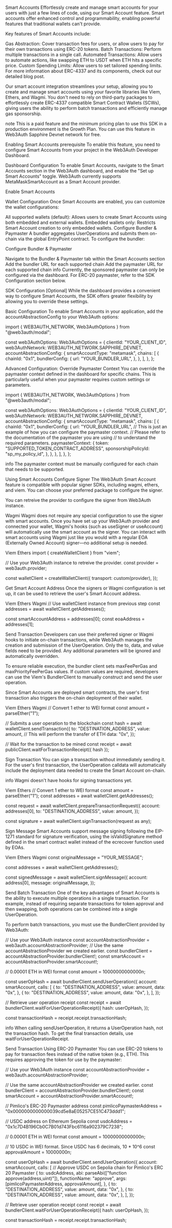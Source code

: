 Smart Accounts
Effortlessly create and manage smart accounts for your users with just a few lines of code, using our Smart Account feature. Smart accounts offer enhanced control and programmability, enabling powerful features that traditional wallets can't provide.

Key features of Smart Accounts include:

Gas Abstraction: Cover transaction fees for users, or allow users to pay for their own transactions using ERC-20 tokens.
Batch Transactions: Perform multiple transactions in a single call.
Automated Transactions: Allow users to automate actions, like swapping ETH to USDT when ETH hits a specific price.
Custom Spending Limits: Allow users to set tailored spending limits.
For more information about ERC-4337 and its components, check out our detailed blog post.

Our smart account integration streamlines your setup, allowing you to create and manage smart accounts using your favorite libraries like Viem, Ethers, and Wagmi. You don't need to rely on third-party packages to effortlessly create ERC-4337 compatible Smart Contract Wallets (SCWs), giving users the ability to perform batch transactions and efficiently manage gas sponsorship.

note
This is a paid feature and the minimum pricing plan to use this SDK in a production environment is the Growth Plan. You can use this feature in Web3Auth Sapphire Devnet network for free.

Enabling Smart Accounts
prerequisite
To enable this feature, you need to configure Smart Accounts from your project in the Web3Auth Developer Dashboard.

Dashboard Configuration
To enable Smart Accounts, navigate to the Smart Accounts section in the Web3Auth dashboard, and enable the "Set up Smart Accounts" toggle. Web3Auth currently supports MetaMaskSmartAccount as a Smart Account provider.

Enable Smart Accounts

Wallet Configuration
Once Smart Accounts are enabled, you can customize the wallet configurations:

All supported wallets (default): Allows users to create Smart Accounts using both embedded and external wallets.
Embedded wallets only: Restricts Smart Account creation to only embedded wallets.
Configure Bundler & Paymaster
A bundler aggregates UserOperations and submits them on-chain via the global EntryPoint contract. To configure the bundler:

Configure Bundler &amp; Paymaster

Navigate to the Bundler & Paymaster tab within the Smart Accounts section
Add the bundler URL for each supported chain
Add the paymaster URL for each supported chain
info
Currently, the sponsored paymaster can only be configured via the dashboard. For ERC-20 paymaster, refer to the SDK Configuration section below.

SDK Configuration [Optional]
While the dashboard provides a convenient way to configure Smart Accounts, the SDK offers greater flexibility by allowing you to override these settings.

Basic Configuration
To enable Smart Accounts in your application, add the accountAbstractionConfig to your Web3Auth options:

import { WEB3AUTH_NETWORK, Web3AuthOptions } from "@web3auth/modal";

const web3AuthOptions: Web3AuthOptions = {
  clientId: "YOUR_CLIENT_ID",
  web3AuthNetwork: WEB3AUTH_NETWORK.SAPPHIRE_DEVNET,
  accountAbstractionConfig: {
    smartAccountType: "metamask",
    chains: [
      {
        chainId: "0x1",
        bundlerConfig: {
          url: "YOUR_BUNDLER_URL",
        },
      },
    ],
  },
};


Advanced Configuration: Override Paymaster Context
You can override the paymaster context defined in the dashboard for specific chains. This is particularly useful when your paymaster requires custom settings or parameters.

import { WEB3AUTH_NETWORK, Web3AuthOptions } from "@web3auth/modal";

const web3AuthOptions: Web3AuthOptions = {
  clientId: "YOUR_CLIENT_ID",
  web3AuthNetwork: WEB3AUTH_NETWORK.SAPPHIRE_DEVNET,
  accountAbstractionConfig: {
    smartAccountType: "metamask",
    chains: [
      {
        chainId: "0x1",
        bundlerConfig: {
          url: "YOUR_BUNDLER_URL",
          // This is just an example of how you can configure the paymaster context.
          // Please refer to the documentation of the paymaster you are using
          // to understand the required parameters.
          paymasterContext: {
            token: "SUPPORTED_TOKEN_CONTRACT_ADDRESS",
            sponsorshipPolicyId: "sp_my_policy_id",
          },
        },
      },
    ],
  },
};


info
The paymaster context must be manually configured for each chain that needs to be supported.

Using Smart Accounts
Configure Signer
The Web3Auth Smart Account feature is compatible with popular signer SDKs, including wagmi, ethers, and viem. You can choose your preferred package to configure the signer.

You can retreive the provider to configure the signer from Web3Auth instance.

Wagmi
Wagmi does not require any special configuration to use the signer with smart accounts. Once you have set up your Web3Auth provider and connected your wallet, Wagmi's hooks (such as useSigner or useAccount) will automatically use the smart account as the signer. You can interact with smart accounts using Wagmi just like you would with a regular EOA (Externally Owned Account) signer—no additional setup is needed.

Viem
Ethers
import { createWalletClient } from "viem";

// Use your Web3Auth instance to retreive the provider.
const provider = web3auth.provider;

const walletClient = createWalletClient({
  transport: custom(provider),
});


Get Smart Account Address
Once the signers or Wagmi configuration is set up, it can be used to retrieve the user's Smart Account address.

Viem
Ethers
Wagmi
// Use walletClient instance from previous step
const addresses = await walletClient.getAddresses();

const smartAccountAddress = addresses[0];
const eoaAddress = addresses[1];


Send Transaction
Developers can use their preferred signer or Wagmi hooks to initiate on-chain transactions, while Web3Auth manages the creation and submission of the UserOperation. Only the to, data, and value fields need to be provided. Any additional parameters will be ignored and automatically overridden.

To ensure reliable execution, the bundler client sets maxFeePerGas and maxPriorityFeePerGas values. If custom values are required, developers can use the Viem's BundlerClient to manually construct and send the user operation.

Since Smart Accounts are deployed smart contracts, the user's first transaction also triggers the on-chain deployment of their wallet.

Viem
Ethers
Wagmi
// Convert 1 ether to WEI format
const amount = parseEther("1");

// Submits a user operation to the blockchain
const hash = await walletClient.sendTransaction({
  to: "DESTINATION_ADDRESS",
  value: amount,
  // This will perform the transfer of ETH
  data: "0x",
});

// Wait for the transaction to be mined
const receipt = await publicClient.waitForTransactionReceipt({ hash });


Sign Transaction
You can sign a transaction without immediately sending it. For the user's first transaction, the UserOperation calldata will automatically include the deployment data needed to create the Smart Account on-chain.

info
Wagmi doesn't have hooks for signing transactions yet.

Viem
Ethers
// Convert 1 ether to WEI format
const amount = parseEther("1");
const addresses = await walletClient.getAddresses();

const request = await walletClient.prepareTransactionRequest({
  account: addresses[0],
  to: "DESTINATION_ADDRESS",
  value: amount,
});

const signature = await walletClient.signTransaction(request as any);


Sign Message
Smart Accounts support message signing following the EIP-1271 standard for signature verification, using the isValidSignature method defined in the smart contract wallet instead of the ecrecover function used by EOAs.

Viem
Ethers
Wagmi
const originalMessage = "YOUR_MESSAGE";

const addresses = await walletClient.getAddresses();

const signedMessage = await walletClient.signMessage({
  account: address[0],
  message: originalMessage,
});


Send Batch Transaction
One of the key advantages of Smart Accounts is the ability to execute multiple operations in a single transaction. For example, instead of requiring separate transactions for token approval and then swapping, both operations can be combined into a single UserOperation.

To perform batch transactions, you must use the BundlerClient provided by Web3Auth:

// Use your Web3Auth instance
const accountAbstractionProvider = web3auth.accountAbstractionProvider;
// Use the same accountAbstractionProvider we created earlier.
const bundlerClient = accountAbstractionProvider.bundlerClient!;
const smartAccount = accountAbstractionProvider.smartAccount!;

// 0.00001 ETH in WEI format
const amount = 10000000000000n;

const userOpHash = await bundlerClient.sendUserOperation({
  account: smartAccount,
  calls: [
    {
      to: "DESTINATION_ADDRESS",
      value: amount,
      data: "0x",
    },
    {
      to: "DESTINATION_ADDRESS",
      value: amount,
      data: "0x",
    },
  ],
});

// Retrieve user operation receipt
const receipt = await bundlerClient.waitForUserOperationReceipt({
  hash: userOpHash,
});

const transactionHash = receipt.receipt.transactionHash;


info
When calling sendUserOperation, it returns a UserOperation hash, not the transaction hash. To get the final transaction details, use waitForUserOperationReceipt.

Send Transaction Using ERC-20 Paymaster
You can use ERC-20 tokens to pay for transaction fees instead of the native token (e.g., ETH). This requires approving the token for use by the paymaster:

// Use your Web3Auth instance
const accountAbstractionProvider = web3auth.accountAbstractionProvider;

// Use the same accountAbstractionProvider we created earlier.
const bundlerClient = accountAbstractionProvider.bundlerClient!;
const smartAccount = accountAbstractionProvider.smartAccount!;

// Pimlico's ERC-20 Paymaster address
const pimlicoPaymasterAddress = "0x0000000000000039cd5e8aE05257CE51C473ddd1";

// USDC address on Ethereum Sepolia
const usdcAddress = "0x1c7D4B196Cb0C7B01d743Fbc6116a902379C7238";

// 0.00001 ETH in WEI format
const amount = 10000000000000n;

// 10 USDC in WEI format. Since USDC has 6 decimals, 10 * 10^6
const approvalAmount = 10000000n;

const userOpHash = await bundlerClient.sendUserOperation({
  account: smartAccount,
  calls: [
    // Approve USDC on Sepolia chain for Pimlico's ERC 20 Paymaster
    {
      to: usdcAddress,
      abi: parseAbi(["function approve(address,uint)"]),
      functionName: "approve",
      args: [pimlicoPaymasterAddress, approvalAmount],
    },
    {
      to: "DESTINATION_ADDRESS",
      value: amount,
      data: "0x",
    },
    {
      to: "DESTINATION_ADDRESS",
      value: amount,
      data: "0x",
    },
  ],
});

// Retrieve user operation receipt
const receipt = await bundlerClient.waitForUserOperationReceipt({
  hash: userOpHash,
});

const transactionHash = receipt.receipt.transactionHash;